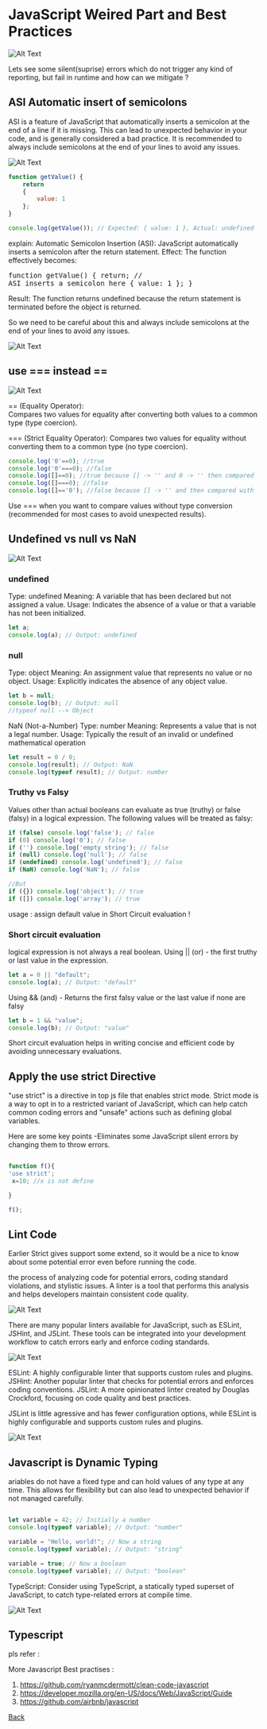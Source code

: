 # JavaScript Weired Part and Best Practices #

![Alt Text](asset/err.gif)

Lets see some silent(suprise) errors which  do not trigger any kind of reporting, but fail in runtime and how can we mitigate ?

## ASI Automatic insert of semicolons ##

ASI is a feature of JavaScript that automatically inserts a semicolon at the end of a line if it is missing. This can lead to unexpected behavior in your code, and is generally considered a bad practice. 
It is recommended to always include semicolons at the end of your lines to avoid any issues.

![Alt Text](asset/semi.webp)

``` javascript repl+
function getValue() {
    return
    {
        value: 1
    };
}

console.log(getValue()); // Expected: { value: 1 }, Actual: undefined
```

explain:
Automatic Semicolon Insertion (ASI): JavaScript automatically inserts a semicolon after the return statement.
Effect: The function effectively becomes:<pre>function getValue() { return; // ASI inserts a semicolon here { value: 1 }; } </pre>
Result: The function returns undefined because the return statement is terminated before the object is returned.

So we need to be careful about this and always include semicolons at the end of your lines to avoid any issues.

![Alt Text](asset/semicolon.jpg)

## use === instead == ##

![Alt Text](asset/equal.png)

== (Equality Operator):  
Compares two values for equality after converting both values to a common type (type coercion).

=== (Strict Equality Operator):
Compares two values for equality without converting them to a common type (no type coercion).

``` javascript repl+
console.log('0'==0); //true
console.log('0'===0); //false
console.log([]==0); //true because [] -> '' and 0 -> '' then compared
console.log([]===0); //false
console.log([]=='0'); //false because [] -> '' and then compared with '0'

```

Use === when you want to compare values without type conversion (recommended for most cases to avoid unexpected results).


## Undefined vs null vs NaN  ##

![Alt Text](asset/NaN.png)

### undefined ###
Type: undefined
Meaning: A variable that has been declared but not assigned a value.
Usage: Indicates the absence of a value or that a variable has not been initialized.

``` javascript repl+
let a;
console.log(a); // Output: undefined

```

### null ###
Type: object
Meaning: An assignment value that represents no value or no object.
Usage: Explicitly indicates the absence of any object value.

``` javascript repl+
let b = null;
console.log(b); // Output: null
//typeof null --> Object 
```


NaN (Not-a-Number)
Type: number
Meaning: Represents a value that is not a legal number.
Usage: Typically the result of an invalid or undefined mathematical operation

``` javascript repl+
let result = 0 / 0;
console.log(result); // Output: NaN
console.log(typeof result); // Output: number
```

### Truthy vs Falsy ###

Values other than actual booleans can evaluate as true (truthy) or false (falsy) in a logical expression. The following values will be treated as falsy:


``` javascript repl+
if (false) console.log('false'); // false
if (0) console.log('0'); // false
if ('') console.log('empty string'); // false
if (null) console.log('null'); // false
if (undefined) console.log('undefined'); // false
if (NaN) console.log('NaN'); // false

//But 
if ({}) console.log('object'); // true
if ([]) console.log('array'); // true

```
usage : assign default value in Short Circuit evaluation ! 


### Short circuit evaluation ###

logical expression is not always a real boolean. 
Using || (or) - the first truthy or last value in the expression.
``` javascript repl+
let a = 0 || "default";
console.log(a); // Output: "default"
```
Using && (and) - Returns the first falsy value or the last value if none are falsy
``` javascript repl+
let b = 1 && "value";
console.log(b); // Output: "value"
```

Short circuit evaluation helps in writing concise and efficient code by avoiding unnecessary evaluations.


## Apply the use strict Directive ##

"use strict" is a directive in top js file that enables strict mode. Strict mode is a way to opt in to a restricted variant of JavaScript, 
which can help catch common coding errors and "unsafe" actions such as defining global variables. 

Here are some key points
-Eliminates some JavaScript silent errors by changing them to throw errors. 


``` javascript repl+

function f(){
'use strict';
 x=10; //x is not define 

}

f();


```

## Lint Code  ##

Earlier Strict gives support some extend, so it would be a nice to know about some potential error even before running the code. 

the process of analyzing code for potential errors, coding standard violations, and stylistic issues. A linter is a tool that performs this analysis and helps developers maintain consistent code quality.

![Alt Text](asset/lint.webp)


There are many popular linters available for JavaScript, such as ESLint, JSHint, and JSLint. These tools can be integrated into your development workflow to catch errors early and enforce coding standards.

![Alt Text](asset/eslint-sh.jpg)

ESLint: A highly configurable linter that supports custom rules and plugins.
JSHint: Another popular linter that checks for potential errors and enforces coding conventions.
JSLint: A more opinionated linter created by Douglas Crockford, focusing on code quality and best practices.

JSLint is little agressive  and has fewer configuration options, while ESLint is highly configurable and supports custom rules and plugins. 

![Alt Text](asset/jslint.jpg)

## Javascript is Dynamic Typing  ##

ariables do not have a fixed type and can hold values of any type at any time. 
This allows for flexibility but can also lead to unexpected behavior if not managed carefully.

``` javascript repl+

let variable = 42; // Initially a number
console.log(typeof variable); // Output: "number"

variable = "Hello, world!"; // Now a string
console.log(typeof variable); // Output: "string"

variable = true; // Now a boolean
console.log(typeof variable); // Output: "boolean"

```

TypeScript: Consider using TypeScript, a statically typed superset of JavaScript, to catch type-related errors at compile time.

![Alt Text](asset/typing.png)

## Typescript ##

pls refer : 


More Javascript Best practises : 
1. https://github.com/ryanmcdermott/clean-code-javascript
2. https://developer.mozilla.org/en-US/docs/Web/JavaScript/Guide
3. https://github.com/airbnb/javascript

[Back](https://github.com/parane/web-development/tree/javascript?tab=readme-ov-file#table-of-content)
